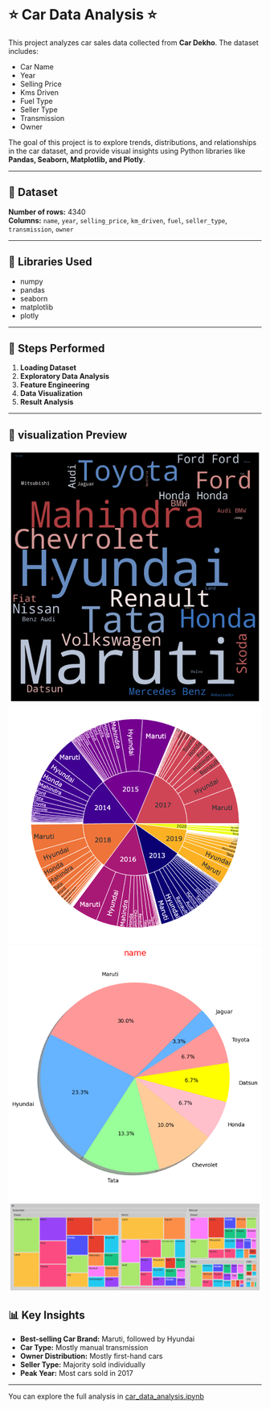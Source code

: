 # ⭐️ Car Data Analysis ⭐️

This project analyzes car sales data collected from **Car Dekho**. The dataset includes:  

- Car Name  
- Year  
- Selling Price  
- Kms Driven  
- Fuel Type  
- Seller Type  
- Transmission  
- Owner  

The goal of this project is to explore trends, distributions, and relationships in the car dataset, and provide visual insights using Python libraries like **Pandas, Seaborn, Matplotlib, and Plotly**.

---

## 📂 Dataset

**Number of rows:** 4340  
**Columns:** `name`, `year`, `selling_price`, `km_driven`, `fuel`, `seller_type`, `transmission`, `owner`  

---

## 🔧 Libraries Used
- numpy
- pandas
- seaborn
- matplotlib
- plotly

---

## 📝 Steps Performed

1. **Loading Dataset**
2. **Exploratory Data Analysis**
3. **Feature Engineering**
4. **Data Visualization**
5. **Result Analysis**

---

## 📸 visualization Preview 

![pic](names.png)
![pic](otherpie.png)
![pic](pie.png)
![pic](tree.png)

## 📊 Key Insights

- **Best-selling Car Brand:** Maruti, followed by Hyundai  
- **Car Type:** Mostly manual transmission  
- **Owner Distribution:** Mostly first-hand cars  
- **Seller Type:** Majority sold individually  
- **Peak Year:** Most cars sold in 2017  

---

You can explore the full analysis in [car_data_analysis.ipynb]()
